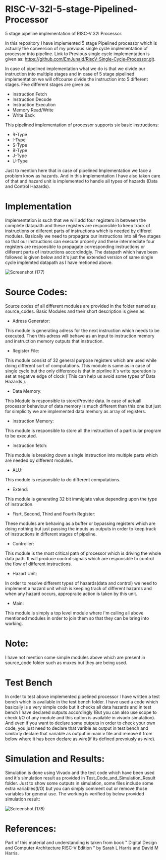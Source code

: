 # RISC-V-32I-5-stage-Pipelined-Processor
5 stage pipeline implementation of RISC-V 32I Processor.

In this repository I have implemented 5 stage Pipelined processor which is actually the conversion of my previous single cycle implementation of processor into pipeline.
Link to Previous single cycle implementation is given as: https://github.com/EmJunaid/RiscV-Single-Cycle-Processor.git.

In case of pipelined implementation what we do is that we divide our instruction into multiple stages and in case of 5 stage pipelined implementation we will offcourse divide the instruction into 5 different stages. Five different stages are given as:
- Instruction Fetch
- Instruction Decode
- Instruction Execution
- Memory Read/Write
- Write Back

This pipelined implementation of processor supports six basic instructions:
- R-Type
- I-Type
- S-Type
- B-Type
- J-Type
- U-Type

Just to mention here that in case of pipelined Implementation we face a problem know as hazards. And in this implementation I have also taken care of that and hazard unit is implemented to handle all types of hazards (Data and Control Hazards).

# Implementation
Implementation is such that we will add four registers in between the complete datapath and these registers are responsible to keep track of instructions or diiferent parts of instructions which is needed by differet modules. Basically we need to propagate our instructions into all five stages so that our instructions can execute properly and these intermediate four registers are responsible to propagate corresponding instructions or diiferent parts of instructions accordindgly. The datapath which have been followed is given below and it's just the extended version of same single cycle implemted datapath as I have metioned above.  

![Screenshot (177)](https://user-images.githubusercontent.com/93525537/142857413-25d2e95d-9e7f-4c11-bea5-3d4780df8b09.png)

# Source Codes:
Source codes of all different modules are provided in the folder named as source_codes. Basic Modules and their short description is given as:
- Adress Generator:

This module is generating adress for the next instruction which needs to be executed. Then this adress will behave as an input to instruction memory and instruction memory outputs that instruction.
- Register File:

This module consist of 32 general purpose registers which are used while doing different sort of computations. This module is same as in case of single cycle but the only difference is that in piprline it's write operation is set at negative edge of clock ( This can help us avoid some types of Data Hazards ).
- Data Memory:

This Module is responsible to store/Provide data. In case of actuall processor behaviour of data memory is much different than this one but just for simplicity we are implemented data memory as array of registers.
- Instruction Memory:

This module is responsible to store all the instruction of a particular program to be executed.
- Instruction fetch:

This module is breaking down a single instruction into multiple parts which are needed by different modules.
- ALU:

This module is responsible to do different computations.
- Extend:

This module is generating 32 bit immigiate value depending upon the type of instruction.
- Fisrt, Second, Third and Fourth Register:

These modules are behaving as a buffer or bypassing registers which are doing nothing but just passing the inputs as outputs in order to keep track of instructions in different stages of pipeline.
- Controller:

This module is the most critical path of processor which is driving the whole data path. It will produce control signals which are responsible to control the flow of different instructions.

- Hazart Unit:

In order to resolve different types of hazards(data and control) we need to implement a hazard unit which is keeping track of different hazards and when any hazard occurs, appropraite action is taken by this unit. 
- Main:

This module is simply a top level module where I'm calling all above mentioned modules in order to join them so that they can be bring into working.
# Note:

I have not mention some simple modules above which are present in source_code folder such as muxes but they are being used.

# Test Bench
In order to test above implemented pipelined processor I have written a test bench which is available in the test bench folder. I have used a code which basically is a very simple code but it checks all data hazards and in test bench I have declared outputs accordingly (But you can also use scope to check I/O of any module and this option is available in vivado simulation). And even if you want to declare some outputs in order to check your own code, you just need to declare that varible as output in test bench and similarly declare that variable as output in main.v file and remove it from below where it has been declare as wire(if its defined prevoiusly as wire).

# Simulation and Results:
Simulation is done using Vivado and the test code which have been used and it's simulation result as provided in Test_Code_and_Simulation_Result folder. Just to show some outputs in simulation, some files include some extra variables(I/O) but you can simply comment out or remove those variables for general use. The working is verified by below provided simulation result:

![Screenshot (178)](https://user-images.githubusercontent.com/93525537/142864319-9a452ce4-e340-4576-ad35-4d6f647436ff.png)

# References:
Part of this material and understanding is taken from book " Digital Design and Computer Architecture RISC-V Edition " by Sarah L Harris and David M Harris.








